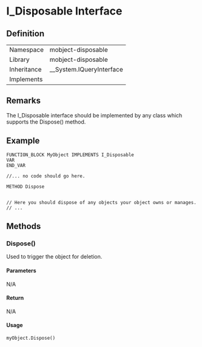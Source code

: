 # I_Disposable Interface

## Definition

|             |                            |
| ----------- | -------------------------- |
| Namespace   | mobject-disposable         |
| Library     | mobject-disposable         |
| Inheritance | \_\_System.IQueryInterface |
| Implements  |                            |

## Remarks

The I_Disposable interface should be implemented by any class which supports the Dispose() method.

## Example

```declaration
FUNCTION_BLOCK MyObject IMPLEMENTS I_Disposable
VAR
END_VAR
```

```body
//... no code should go here.
```

```declaration
METHOD Dispose
```

```body

// Here you should dispose of any objects your object owns or manages.
// ...

```

## Methods

### Dispose()

Used to trigger the object for deletion.

#### Parameters

N/A

#### Return

N/A

#### Usage

```example
myObject.Dispose()
```
